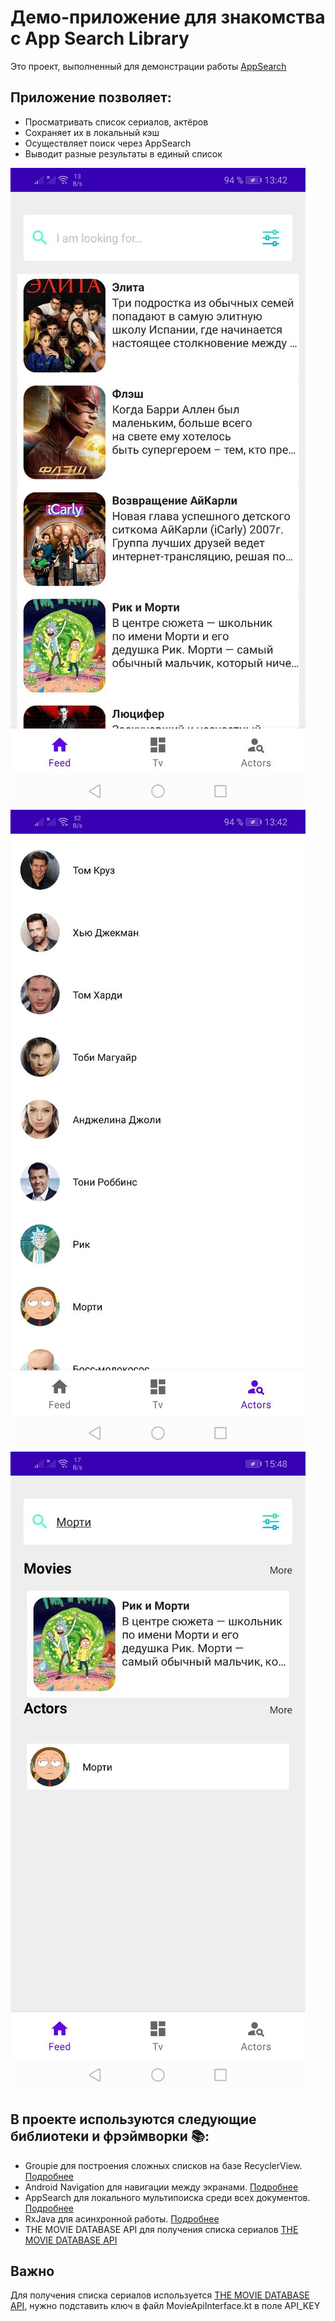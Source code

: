 # Демо-приложение для знакомства с App Search Library
Это проект, выполненный для демонстрации работы [AppSearch](https://developer.android.com/guide/topics/search/appsearch#kotlin)

## Приложение позволяет:

- Просматривать список сериалов, актёров
- Сохраняет их в локальный кэш
- Осуществляет поиск через AppSearch
- Выводит разные результаты в единый список

![Пример список сериалов](app/src/main/res/drawable/tvfeed.jpeg)
![Пример список актёров](app/src/main/res/drawable/actors.jpeg)
![Пример результата поиска](app/src/main/res/drawable/results.jpeg)

## В проекте используются следующие библиотеки и фрэймворки 📚:
- Groupie для построения сложных списков на базе RecyclerView. [Подробнее](https://github.com/lisawray/groupie)
- Android Navigation для навигации между экранами. [Подробнее](https://developer.android.com/guide/navigation/navigation-getting-started)
- AppSearch для локального мультипоиска среди всех документов. [Подробнее](https://developer.android.com/guide/topics/search/appsearch#kotlin)
- RxJava для асинхронной работы. [Подробнее](https://github.com/ReactiveX/RxJava)
- THE MOVIE DATABASE API для получения списка сериалов [THE MOVIE DATABASE API](https://www.themoviedb.org/documentation/api)

## Важно
Для получения списка сериалов используется [THE MOVIE DATABASE API](https://www.themoviedb.org/documentation/api), нужно подставить ключ в файл
MovieApiInterface.kt в поле  API_KEY

